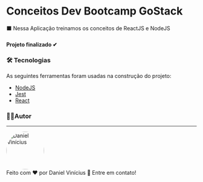 # Conceitos Dev Bootcamp GoStack
 <p id="sobre">
⬛ Nessa Aplicação treinamos os conceitos de ReactJS e NodeJS

<!-- Coloque o status do projeto -->
<h4 align="left">  
Projeto finalizado ✔
</h4>


 <!-- Altere as Tecnologias -->
### 🛠 Tecnologias<a id="tecnologias"></a>
 As seguintes ferramentas foram usadas na construção do projeto:
 
  - [NodeJS](https://nodejs.org/pt-br/)
  - [Jest](https://jestjs.io/docs/pt-BR/getting-started)
  - [React](https://reactjs.org/)


### 👨‍💻Autor <a id="autor"> </a>

---
<a href="https://github.com/Daniel-Vinicius" style="text-decoration: none;">
<img style="border-radius: 50%;" src="https://avatars0.githubusercontent.com/u/66279500?s=460&u=03d962bd1fda436ca49d4bbfbf2f30bdd566221d&v=4" width="100px;"  alt="Daniel Vinícius"/>

<br />
<span> Feito com ❤️ por Daniel Vinícius 👋 Entre em contato! </span> 
</a> 
